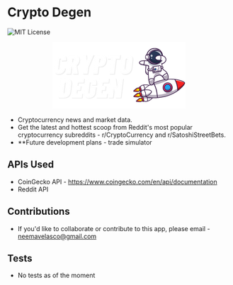 # Crypto Degen
![MIT License](https://img.shields.io/badge/license-MIT-blue)

<p align="center">
  <img src="./client/src/assets/images/logo-light.png" alt="crypto degen"/>
</p>

- Cryptocurrency news and market data.
- Get the latest and hottest scoop from Reddit's most popular cryptocurrency subreddits - r/CryptoCurrency and r/SatoshiStreetBets.
- **Future development plans - trade simulator

## APIs Used

* CoinGecko API - https://www.coingecko.com/en/api/documentation
* Reddit API

## Contributions
- If you'd like to collaborate or contribute to this app, please email - neemavelasco@gmail.com

## Tests
- No tests as of the moment
